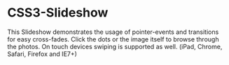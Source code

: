 CSS3-Slideshow
==============

This Slideshow demonstrates the usage of pointer-events and transitions for easy cross-fades. Click the dots or the image itself to browse through the photos. On touch devices swiping is supported as well.
(iPad, Chrome, Safari, Firefox and IE7+)

